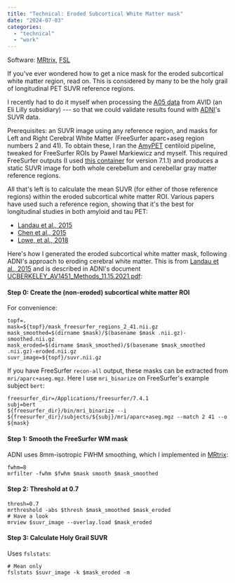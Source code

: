```yaml
---
title: "Technical: Eroded Subcortical White Matter mask"
date: "2024-07-03"
categories: 
  - "technical"
  - "work"
---
```


Software: [MRtrix](http://mrtrix.readthedocs.io), [FSL](https://fsl.fmrib.ox.ac.uk/fsl/fslwiki/)

If you've ever wondered how to get a nice mask for the eroded subcortical white matter region, read on. This is considered by many to be the holy grail of longitudinal PET SUVR reference regions.

I recently had to do it myself when processing the [A05 data](https://doi.org/10.1093/brain/awz090) from AVID (an Eli Lilly subsidiary) --- so that we could validate results found with [ADNI](http://adni.loni.usc.edu/)'s SUVR data.

Prerequisites: an SUVR image using any reference region, and masks for Left and Right Cerebral White Matter (FreeSurfer aparc+aseg region numbers 2 and 41). To obtain these, I ran the [AmyPET](https://github.com/AMYPAD/AmyPET) centiloid pipeline, tweaked for FreeSurfer ROIs by Pawel Markiewicz and myself. This required FreeSurfer outputs (I used [this container](https://e-dads.github.io/tools/#freesurfer-711-bids-app-container) for version 7.1.1) and produces a static SUVR image for both whole cerebellum and cerebellar gray matter reference regions.

All that's left is to calculate the mean SUVR (for either of those reference regions) within the eroded subcortical white matter ROI. Various papers have used such a reference region, showing that it's the best for longitudinal studies in both amyloid and tau PET:

- [Landau et al., 2015](https://doi.org/10.2967/jnumed.114.148981)
- [Chen et al., 2015](https://doi.org/10.2967/jnumed.114.149732)
- [Lowe, et al., 2018](https://doi.org/10.2967/jnumed.117.204271)

Here's how I generated the eroded subcortical white matter mask, following ADNI's approach to eroding cerebral white matter. This is from [Landau et al., 2015](https://doi.org/10.2967/jnumed.114.148981) and is described in ADNI's document [UCBERKELEY_AV1451_Methods_11.15.2021.pdf](https://ida.loni.usc.edu/download/files/study/c579d960-27e8-4c6f-964c-eefca4ca513b/file/adni/UCBERKELEY_AV1451_Methods_11.15.2021.pdf):

#### Step 0: Create the (non-eroded) subcortical white matter ROI

For convenience:
```
topf=.
mask=${topf}/mask_freesurfer_regions_2_41.nii.gz
mask_smoothed=$(dirname $mask)/$(basename $mask .nii.gz)-smoothed.nii.gz
mask_eroded=$(dirname $mask_smoothed)/$(basename $mask_smoothed .nii.gz)-eroded.nii.gz
suvr_image=${topf}/suvr.nii.gz
```

If you have FreeSurfer `recon-all` output, these masks can be extracted from `mri/aparc+aseg.mgz`. 
Here I use `mri_binarize` on FreeSurfer's example subject `bert`:
```
freesurfer_dir=/Applications/freesurfer/7.4.1
subj=bert
${freesurfer_dir}/bin/mri_binarize --i ${freesurfer_dir}/subjects/${subj}/mri/aparc+aseg.mgz --match 2 41 --o ${mask}
```

#### Step 1: Smooth the FreeSurfer WM mask

ADNI uses 8mm-isotropic FWHM smoothing, which I implemented in [MRtrix](http://mrtrix.readthedocs.io):

```
fwhm=8
mrfilter -fwhm $fwhm $mask smooth $mask_smoothed
```

#### Step 2: Threshold at 0.7

```
thresh=0.7
mrthreshold -abs $thresh $mask_smoothed $mask_eroded
# Have a look
mrview $suvr_image --overlay.load $mask_eroded
```

#### Step 3: Calculate Holy Grail SUVR

Uses `fslstats`:
```
# Mean only
fslstats $suvr_image -k $mask_eroded -m
```
